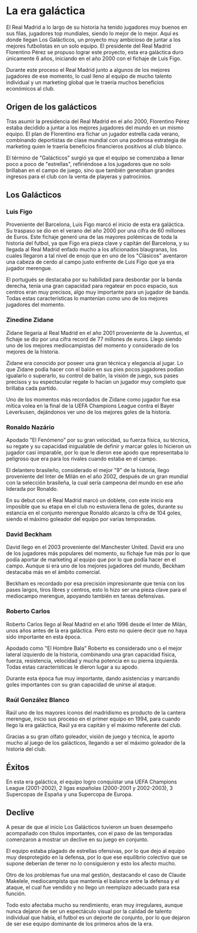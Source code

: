 # La era galáctica
El Real Madrid a lo largo de su historia ha tenido jugadores muy buenos en sus filas, jugadores top mundiales, siendo lo mejor de lo mejor. Aquí es donde llegan Los Galácticos, un proyecto muy ambicioso de juntar a los mejores futbolistas en un solo equipo. El presidente del Real Madrid Florentino Pérez se propuso lograr este proyecto, esta era galáctica duro únicamente 6 años, iniciando en el año 2000 con el fichaje de Luis Figo.

Durante este proceso el Real Madrid junto a algunos de los mejores jugadores de ese momento, lo cual lleno al equipo de mucho talento individual y un marketing global que le traería muchos beneficios económicos al club.

## Origen de los galácticos
Tras asumir la presidencia del Real Madrid en el año 2000, Florentino Pérez estaba decidido a juntar a los mejores jugadores del mundo en un mismo equipo. El plan de Florentino era fichar un jugador estrella cada verano, combinando deportistas de clase mundial con una poderosa estrategia de marketing quien le traería beneficios financieros positivos al club blanco.

El término de "Galácticos" surgió ya que el equipo se comenzaba a llenar poco a poco de "estrellas", refiriéndose a los jugadores que no solo brillaban en el campo de juego, sino que también generaban grandes ingresos para el club con la venta de playeras y patrocinios.

## Los Galácticos
### Luis Figo
Proveniente del Barcelona, Luis Figo marcó el inicio de esta era galáctica. Su traspaso se dio en el verano del año 2000 por una cifra de 60 millones de Euros. Este fichaje generó una de las mayores polémicas de toda la historia del futbol, ya que Figo era pieza clave y capitán del Barcelona, y su llegada al Real Madrid enfado mucho a los aficionados blaugranas, los cuales llegaron a tal nivel de enojo que en uno de los "Clásicos" aventaron una cabeza de cerdo al campo justo enfrente de Luis Figo que ya era jugador merengue.

El portugués se destacaba por su habilidad para desbordar por la banda derecha, tenía una gran capacidad para regatear en poco espacio, sus centros eran muy precisos, algo muy importante para un jugador de banda. Todas estas características lo mantenían como uno de los mejores jugadores del momento.

### Zinedine Zidane
Zidane llegaría al Real Madrid en el año 2001 proveniente de la Juventus, el fichaje se dio por una cifra record de 77 millones de euros. Llego siendo uno de los mejores mediocampistas del momento y considerado de los mejores de la historia.

Zidane era conocido por poseer una gran técnica y elegancia al jugar. Lo que Zidane podía hacer con el balón en sus pies pocos jugadores podían igualarlo o superarlo, su control de balón, la visión de juego, sus pases precisos y su espectacular regate lo hacían un jugador muy completo que brillaba cada partido.

Uno de los momentos más recordados de Zidane como jugador fue esa mítica volea en la final de la UEFA Champions League contra el Bayer Leverkusen, dejándonos ver uno de los mejores goles de la historia.

### Ronaldo Nazário
Apodado "El Fenómeno" por su gran velocidad, su fuerza física, su técnica, su regate y su capacidad inigualable de definir y marcar goles lo hicieron un jugador casi imparable, por lo que le dieron ese apodo que representaba lo peligroso que era para los rivales cuando estaba en el campo.

El delantero brasileño, considerado el mejor "9" de la historia, llego proveniente del Inter de Milán en el año 2002, después de un gran mundial con la selección brasileña, la cual sería campeona del mundo en ese año liderada por Ronaldo.

En su debut con el Real Madrid marcó un doblete, con este inicio era imposible que su etapa en el club no estuviera llena de goles, durante su estancia en el conjunto merengue Ronaldo alcanzo la cifra de 104 goles, siendo el máximo goleador del equipo por varias temporadas.

### David Beckham
David llego en el 2003 proveniente del Manchester United. David era uno de los jugadores más populares del momento, su fichaje fue más por lo que podía aportar de marketing al equipo que por lo que podía hacer en el campo. Aunque si era uno de los mejores jugadores del mundo, Beckham destacaba más en el ámbito comercial.

Beckham es recordado por esa precisión impresionante que tenía con los pases largos, tiros libres y centros, esto lo hizo ser una pieza clave para el mediocampo merengue, apoyando también en tareas defensivas.

### Roberto Carlos
Roberto Carlos llego al Real Madrid en el año 1996 desde el Inter de Milán, unos años antes de la era galáctica. Pero esto no quiere decir que no haya sido importante en esta época.

Apodado como "El Hombre Bala" Roberto es considerado uno o el mejor lateral izquierdo de la historia, combinando una gran capacidad física, fuerza, resistencia, velocidad y mucha potencia en su pierna izquierda. Todas estas características le dieron lugar a su apodo.

Durante esta época fue muy importante, dando asistencias y marcando goles importantes con su gran capacidad de unirse al ataque.

### Raúl González Blanco
Raúl uno de los mayores iconos del madridismo es producto de la cantera merengue, inicio sus proceso en el primer equipo en 1994, para cuando llego la era galáctica, Raúl ya era capitán y el máximo referente del club.

Gracias a su gran olfato goleador, visión de juego y técnica, le aporto mucho al juego de los galácticos, llegando a ser el máximo goleador de la historia del club.

## Éxitos
En esta era galáctica, el equipo logro conquistar una UEFA Champions League (2001-2002), 2 ligas españolas (2000-2001 y 2002-2003), 3 Supercopas de España y una Supercopa de Europa.

## Declive
A pesar de que al inicio Los Galácticos tuvieron un buen desempeño acompañado con títulos importantes, con el paso de las temporadas comenzaron a mostrar un declive en su juego en conjunto.

El equipo estaba plagado de estrellas ofensivas, por lo que dejo al equipo muy desprotegido en la defensa, por lo que ese equilibrio colectivo que se supone deberían de tener no lo consiguieron y esto los afecto mucho.

Otro de los problemas fue una mal gestión, destacando el caso de Claude Makelele, mediocampista que mantenía el balance entre la defensa y el ataque, el cual fue vendido y no llego un reemplazo adecuado para esa función.

Todo esto afectaba mucho su rendimiento, eran muy irregulares, aunque nunca dejaron de ser un espectáculo visual por la calidad de talento individual que había, el futbol es un deporte de conjunto, por lo que dejaron de ser ese equipo dominante de los primeros años de la era.